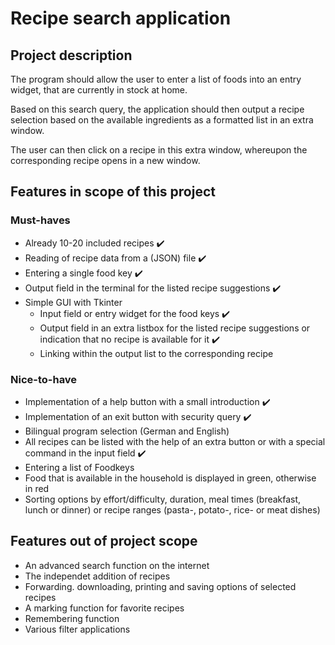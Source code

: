 # Recipe search application
## Project description
The program should allow the user to enter a list of foods into an entry widget, that are currently in stock at home.

Based on this search query, the application should then output a recipe selection based on the available ingredients as a formatted list in an extra window.

The user can then click on a recipe in this extra window, whereupon the corresponding recipe opens in a new window.

## Features in scope of this project
### Must-haves
* Already 10-20 included recipes ✔️
* Reading of recipe data from a (JSON) file ✔️
* Entering a single food key ✔️
* Output field in the terminal for the listed recipe suggestions ✔️
* Simple GUI with Tkinter
    * Input field or entry widget for the food keys ✔️
    * Output field in an extra listbox for the listed recipe suggestions or indication that no recipe is available for it ✔️
    * Linking within the output list to the corresponding recipe

### Nice-to-have
* Implementation of a help button with a small introduction ✔️
* Implementation of an exit button with security query ✔️
* Bilingual program selection (German and English)
* All recipes can be listed with the help of an extra button or with a special command in the input field ✔️
* Entering a list of Foodkeys
* Food that is available in the household is displayed in green, otherwise in red
* Sorting options by effort/difficulty, duration, meal times (breakfast, lunch or dinner) or recipe ranges (pasta-, potato-, rice- or meat dishes)

## Features out of project scope
* An advanced search function on the internet
* The independet addition of recipes
* Forwarding. downloading, printing and saving options of selected recipes
* A marking function for favorite recipes
* Remembering function
* Various filter applications